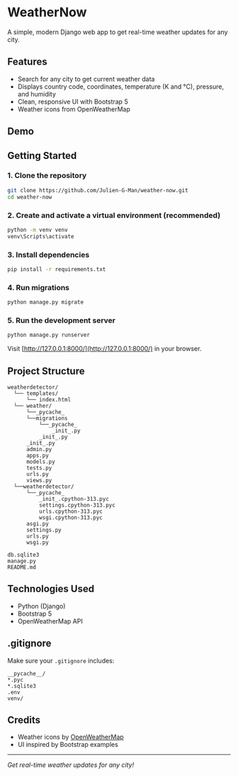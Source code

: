 # WeatherNow

A simple, modern Django web app to get real-time weather updates for any city.

## Features

- Search for any city to get current weather data
- Displays country code, coordinates, temperature (K and °C), pressure, and humidity
- Clean, responsive UI with Bootstrap 5
- Weather icons from OpenWeatherMap

## Demo

<!-- Optionally add a screenshot here -->
<!-- ![Screenshot](screenshot.png) -->

## Getting Started

### 1. Clone the repository

```sh
git clone https://github.com/Julien-G-Man/weather-now.git
cd weather-now
```

### 2. Create and activate a virtual environment (recommended)

```sh
python -m venv venv
venv\Scripts\activate
```

### 3. Install dependencies

```sh
pip install -r requirements.txt
```

### 4. Run migrations

```sh
python manage.py migrate
```

### 5. Run the development server

```sh
python manage.py runserver
```

Visit [http://127.0.0.1:8000/](http://127.0.0.1:8000/) in your browser.

## Project Structure

```
weatherdetector/
  └── templates/
      └── index.html
  └── weather/
      └──_pycache_
      └──migrations
          └──_pycache_
              _init_.py
          _init_.py
      _init_.py
      admin.py
      apps.py
      models.py
      tests.py
      urls.py
      views.py
  └──weatherdetector/
      └──_pycache_
          _init_.cpython-313.pyc
          settings.cpython-313.pyc
          urls.cpython-313.pyc
          wsgi.cpython-313.pyc
      asgi.py
      settings.py
      urls.py
      wsgi.py

db.sqlite3  
manage.py
README.md
```

## Technologies Used

- Python (Django)
- Bootstrap 5
- OpenWeatherMap API

## .gitignore

Make sure your `.gitignore` includes:
```
__pycache__/
*.pyc
*.sqlite3
.env
venv/
```

## Credits

- Weather icons by [OpenWeatherMap](https://openweathermap.org/)
- UI inspired by Bootstrap examples

---

*Get real-time weather updates for any city!*
